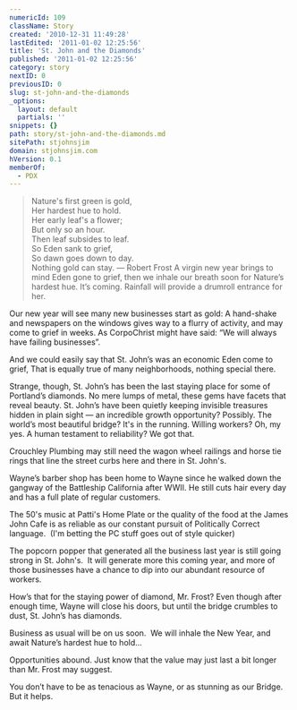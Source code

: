 ```yaml
---
numericId: 109
className: Story
created: '2010-12-31 11:49:28'
lastEdited: '2011-01-02 12:25:56'
title: 'St. John and the Diamonds'
published: '2011-01-02 12:25:56'
category: story
nextID: 0
previousID: 0
slug: st-john-and-the-diamonds
_options:
  layout: default
  partials: ''
snippets: {}
path: story/st-john-and-the-diamonds.md
sitePath: stjohnsjim
domain: stjohnsjim.com
hVersion: 0.1
memberOf:
  - PDX
---
```


> Nature's first green is gold,&#8232;  
> Her hardest hue to hold.&#8232;  
> Her early leaf's a flower;&#8232;  
> But only so an hour.&#8232;  
> Then leaf subsides to leaf.&#8232;  
> So Eden sank to grief,  
> So dawn goes down to day.&#8232;  
> Nothing gold can stay. &mdash; Robert Frost A virgin new year brings to mind Eden gone to grief, then we inhale our breath soon for Nature&rsquo;s hardest hue. It&rsquo;s coming. Rainfall will provide a drumroll entrance for her.

Our new year will see many new businesses start as gold: A hand-shake and newspapers on the windows gives way to a flurry of activity, and may come to grief in weeks. As CorpoChrist might have said: &ldquo;We will always have failing businesses&rdquo;.

And we could easily say that St. John&rsquo;s was an economic Eden come to grief, That is equally true of many neighborhoods, nothing special there.

Strange, though, St. John&rsquo;s has been the last staying place for some of Portland&rsquo;s diamonds. No mere lumps of metal, these gems have facets that reveal beauty. St. John&rsquo;s have been quietly keeping invisible treasures hidden in plain sight &mdash; an incredible growth opportunity? Possibly. The world&rsquo;s most beautiful bridge? It's in the running. Willing workers? Oh, my yes. A human testament to reliability? We got that.

Crouchley Plumbing may still need the wagon wheel railings and horse tie rings that line the street curbs here and there in St. John's.

Wayne&rsquo;s barber shop has been home to Wayne since he walked down the gangway of the Battleship California after WWII. He still cuts hair every day and has a full plate of regular customers.

The 50's music at Patti's Home Plate or&nbsp;the quality of the food at the James John Cafe is as reliable as our constant pursuit of Politically Correct language. &nbsp;(I'm betting the PC stuff goes out of style quicker)

The popcorn popper that generated all the business last year is still going strong in St. John's. &nbsp;It will generate more this coming year, and more of those businesses have a chance to dip into our abundant resource of workers.

How&rsquo;s that for the staying power of diamond, Mr. Frost? Even though after enough time, Wayne will close his doors, but until the bridge crumbles to dust, St. John&rsquo;s has diamonds.

Business as usual will be on us soon. &nbsp;We will inhale the New Year, and await Nature&rsquo;s hardest hue to hold...

Opportunities abound. Just know that the value may just last a bit longer than Mr. Frost may suggest.

You don&rsquo;t have to be as tenacious as Wayne, or as stunning as our Bridge. But it helps.&nbsp;&nbsp;

